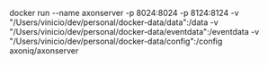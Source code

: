 docker run --name axonserver -p 8024:8024 -p 8124:8124 -v "/Users/vinicio/dev/personal/docker-data/data":/data -v "/Users/vinicio/dev/personal/docker-data/eventdata":/eventdata -v "/Users/vinicio/dev/personal/docker-data/config":/config axoniq/axonserver
